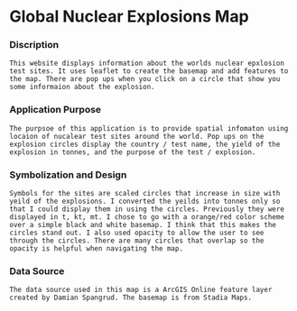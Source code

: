 # Global Nuclear Explosions Map

### Discription
    This website displays information about the worlds nuclear epxlosion test sites. It uses leaflet to create the basemap and add features to the map. There are pop ups when you click on a circle that show you some informaion about the explosion. 

### Application Purpose
    The purpsoe of this application is to provide spatial infomaton using locaion of nucalear test sites around the world. Pop ups on the explosion circles display the country / test name, the yield of the explosion in tonnes, and the purpose of the test / explosion.  

### Symbolization and Design
    Symbols for the sites are scaled circles that increase in size with yeild of the explosions. I converted the yeilds into tonnes only so that I could display them in using the circles. Previously they were displayed in t, kt, mt. I chose to go with a orange/red color scheme over a simple black and white basemap. I think that this makes the circles stand out. I also used opacity to allow the user to see through the circles. There are many circles that overlap so the opacity is helpful when navigating the map. 

### Data Source
    The data source used in this map is a ArcGIS Online feature layer created by Damian Spangrud. The basemap is from Stadia Maps. 